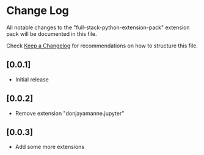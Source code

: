 # Change Log

All notable changes to the "full-stack-python-extension-pack" extension pack will be documented in this file.

Check [Keep a Changelog](http://keepachangelog.com/) for recommendations on how to structure this file.

## [0.0.1]

- Initial release

## [0.0.2]

- Remove extension "donjayamanne.jupyter"

## [0.0.3]

- Add some more extensions
